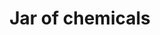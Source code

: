 ---
layout: item
title: Jar of chemicals
item-id: 23064
datatable: true
id: 23064
name: "Jar of chemicals"
members: true
lowalch: 0
highalch: 0
examine: "Looks unstable."
monsters:
  - id: 8615
    name: "Alchemical Hydra"
    members: true
    combat_level: 426
    wiki_url: "https://oldschool.runescape.wiki/w/Alchemical_Hydra#Five_heads"
    drops:
      - quantity: "1"
        rarity: 0.0005
    image: "https://oldschool.runescape.wiki/images/thumb/a/a3/Alchemical_Hydra.png/1200px-Alchemical_Hydra.png?925dd"
---